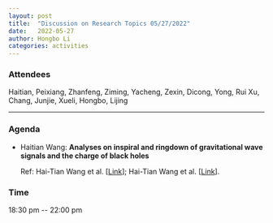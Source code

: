 ```yaml
---
layout: post
title:  "Discussion on Research Topics 05/27/2022"
date:   2022-05-27
author: Hongbo Li
categories: activities
---
```



### Attendees

Haitian, Peixiang, Zhanfeng, Ziming, Yacheng, Zexin, Dicong, Yong, Rui Xu, Chang, Junjie, Xueli, Hongbo, Lijing

---

### Agenda

- Haitian Wang: **Analyses on inspiral and ringdown of gravitational wave signals and the charge of black holes**

  Ref: Hai-Tian Wang et al. [[Link](https://journals.aps.org/prd/abstract/10.1103/PhysRevD.104.024015)];
       Hai-Tian Wang et al. [[Link](https://journals.aps.org/prd/abstract/10.1103/PhysRevD.104.104063)].
  
       

 
             

### Time

18:30 pm -- 22:00 pm
